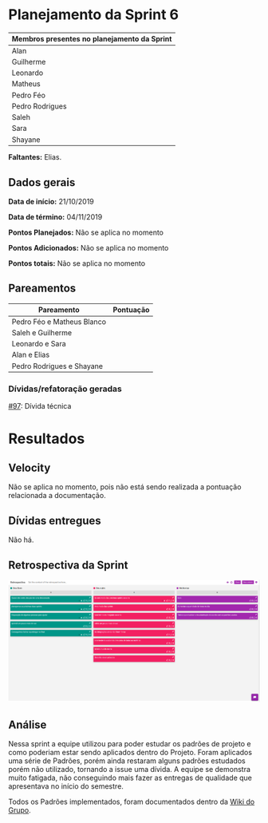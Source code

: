 # Planejamento da Sprint 6

| Membros presentes no planejamento da Sprint  |
|---------------------|
| Alan  |
| Guilherme |
| Leonardo  |
| Matheus |
| Pedro Féo |
| Pedro Rodrigues|
| Saleh  |
| Sara  |
| Shayane|

__Faltantes:__ Elias.

## Dados gerais

**Data de início:** 21/10/2019

**Data de término:** 04/11/2019

**Pontos Planejados:** Não se aplica no momento

**Pontos Adicionados:** Não se aplica no momento

**Pontos totais:** Não se aplica no momento

## Pareamentos
| Pareamento | Pontuação |
|----------|-----------|
Pedro Féo e Matheus Blanco | | 
Saleh e Guilherme | | 
Leonardo e Sara | | 
Alan e Elias | | 
Pedro Rodrigues e Shayane | | 

### Dívidas/refatoração geradas

[#97](https://github.com/fga-desenho-2019-2/Wiki/issues/97): Dívida técnica 


# Resultados

## Velocity

Não se aplica no momento, pois não está sendo realizada a pontuação relacionada a documentação.

## Dívidas entregues

Não há.

## Retrospectiva da Sprint

![../gerencia/img/retrospectiva6.png](../gerencia/img/retrospectiva6.png)

## Análise

Nessa sprint a equipe utilizou para poder estudar os padrões de projeto e como poderiam estar sendo aplicados dentro do Projeto. Foram aplicados uma série de Padrões, porém ainda restaram alguns padrões estudados porém não utilizado, tornando a issue uma dívida. A equipe se demonstra muito fatigada, não conseguindo mais fazer as entregas de qualidade que apresentava no início do semestre.

Todos os Padrões implementados, foram documentados dentro da [Wiki do Grupo](https://fga-desenho-2019-2.github.io/Wiki/seminario4/criacionais/).